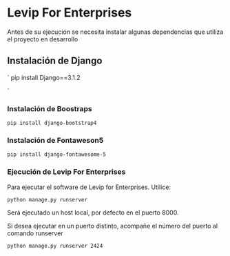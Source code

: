 # Levip For Enterprises

Antes de su ejecución se necesita instalar algunas dependencias que utiliza el proyecto en desarrollo

## Instalación de Django

`
pip install Django==3.1.2

`

### Instalación de Boostraps

`
pip install django-bootstrap4
`

### Instalación de Fontaweson5

`
pip install django-fontawesome-5
`

### Ejecución de Levip For Enterprises

Para ejecutar el software de Levip for Enterprises. Utilice:

`
    python manage.py runserver
`

Será ejecutado un host local, por defecto en el puerto 8000.

Si desea ejecutar en un puerto distinto, acompañe el número del puerto al comando runserver

`
    python manage.py runserver 2424
`


